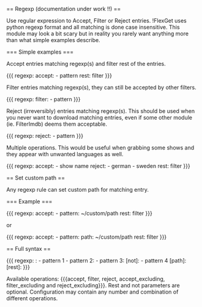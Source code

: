 == Regexp (documentation under work !!) ==

Use regular expression to Accept, Filter or Reject entries. !FlexGet uses python regexp format and all matching is done case insensitive. This module may look a bit scary but in reality you rarely want anything more than what simple examples describe.

=== Simple examples ===

Accept entries matching regexp(s) and filter rest of the entries.

{{{
regexp:
  accept:
    - pattern
  rest: filter
}}}

Filter entries matching regexp(s), they can still be accepted by other filters.

{{{
regexp:
  filter:
    - pattern
}}}

Reject (irreversibly) entries matching regexp(s). This should be used when you never want to download matching entries, even if some other module (ie. FilterImdb) deems them acceptable.

{{{
regexp:
  reject:
    - pattern
}}}

Multiple operations. This would be useful when grabbing some shows and they appear with unwanted languages as well.

{{{
regexp:
  accept:
    - show name
  reject:
    - german
    - sweden
  rest: filter
}}}

== Set custom path ==

Any regexp rule can set custom path for matching entry.

=== Example ===

{{{
regexp:
  accept: 
    - pattern: ~/custom/path
  rest: filter
}}}

or

{{{
regexp:
  accept: 
    - pattern:
        path: ~/custom/path
  rest: filter
}}}

== Full syntax ==

{{{
regexp:
  <operation>:
    - pattern 1
    - pattern 2: <custom path>
    - pattern 3:
        [not]:
          - pattern 4
        [path]: <custom path>
  [rest]: <operation>
}}}

Available operations: {{{accept, filter, reject, accept_excluding, filter_excluding and reject_excluding}}}.
Rest and not parameters are optional. Configuration may contain any number and combination of different operations.